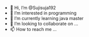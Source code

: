 - 👋 Hi, I’m @Sujisuja192
- 👀 I’m interested in programming
- 🌱 I’m currently learning java master
- 💞️ I’m looking to collaborate on ...
- 📫 How to reach me ...

<!---
Sujisuja192/Sujisuja192 is a ✨ special ✨ repository because its `README.md` (this file) appears on your GitHub profile.
You can click the Preview link to take a look at your changes.
--->
